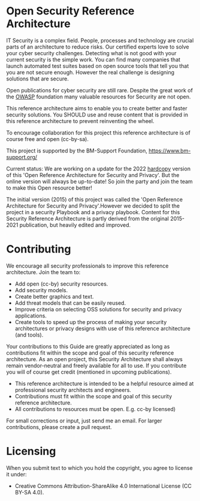 
# Open Security Reference Architecture

IT Security is a complex field. People, processes and technology are crucial parts of an architecture to reduce risks. Our certified experts love to solve your cyber security challenges. Detecting what is not good with your current security is the simple work. You can find many companies that launch automated test suites based on open source tools that tell you that you are not secure enough. However the real challenge is designing solutions that are secure.


Open publications for cyber security are still rare. Despite the great work of the [OWASP](https://owasp.org) foundation many valuable resources for Security are not open. 

This reference architecture aims to enable you to create better and faster security solutions. You SHOULD use and reuse content that is provided in this reference architecture to prevent reinventing the wheel. 

To encourage collaboration for this project this reference architecture is of course free and open (cc-by-sa).

This project is supported by the BM-Support Foundation, https://www.bm-support.org/ 

Current status: We are working on a update for the 2022 [hardcopy](https://www.amazon.de/Open-Reference-Architecture-Security-Privacy/dp/1540606481/ref=sr_1_2?ie=UTF8&qid=1480495211&sr=8-2&keywords=maikel+mardjan) version of this 'Open Reference Architecture for Security and Privacy'. But the online version will always be up-to-date! 
So join the party and join the team to make this Open resource better! 

The initial version (2015) of this project was called the 'Open Reference Architecture for Security and Privacy'.However we decided to split the project in a security Playbook and a privacy playbook. Content for this Security Reference Architecture is partly derived from the original 2015-2021 publication, but heavily edited and improved.


# Contributing

We encourage all security professionals to improve this reference architecture. Join the team to:

* Add open (cc-by) security resources.
* Add security models.
* Create better graphics and text.
* Add threat models that can be easily reused.
* Improve criteria on selecting OSS solutions for security and privacy applications.
* Create tools to speed up the process of making your security architectures or privacy designs with use of this reference architecture (and tools).

Your contributions to this Guide are greatly appreciated as long as contributions fit within the scope and goal of this security reference architecture. As an open project, this Security Architecture shall always remain vendor-neutral and freely available for all to use. If you contribute you will of course get credit (mentioned in upcoming publications).

* This reference architecture is intended to be a helpful resource aimed at professional security architects and engineers.
* Contributions must fit within the scope and goal of this security reference architecture. 
* All contributions to resources must be open. E.g. cc-by licensed)

For small corrections or input, just send me an email. For larger contributions, please create a pull request. 

# Licensing

When you submit text to which you hold the copyright, you agree to license it under:

* Creative Commons Attribution-ShareAlike 4.0 International License (CC BY-SA 4.0).

